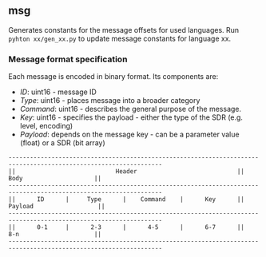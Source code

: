 ## msg

Generates constants for the message offsets for used languages. Run ``` pyhton xx/gen_xx.py ``` to update message constants for language xx. 

### Message format specification

Each message is encoded in binary format. Its components are:

* *ID*: uint16 - message ID 
* *Type*: uint16 - places message into a broader category
* *Command*: uint16 - describes the general purpose of the message.
* *Key*: uint16 - specifies the payload - either the type of the SDR (e.g. level, encoding)  
* *Payload*: depends on the message key - can be a parameter value (float) or a SDR (bit array)


```
-----------------------------------------------------------------------------------------------------------------
||                            Header                            ||                     Body                    ||
-----------------------------------------------------------------------------------------------------------------
||      ID      |     Type      |    Command    |      Key      ||                    Payload                  ||
-----------------------------------------------------------------------------------------------------------------
||      0-1     |      2-3      |      4-5      |      6-7      ||                     8-n                     ||
-----------------------------------------------------------------------------------------------------------------
